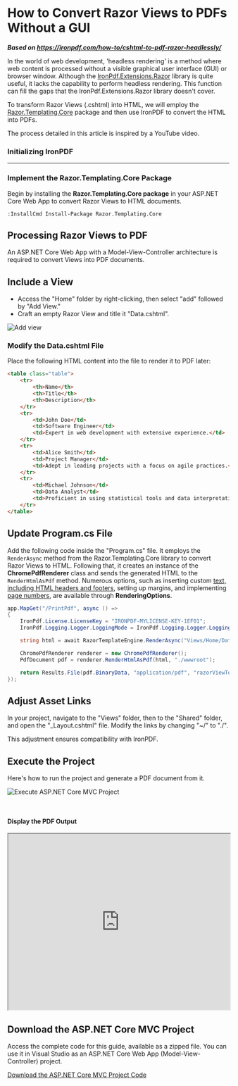 # How to Convert Razor Views to PDFs Without a GUI

***Based on <https://ironpdf.com/how-to/cshtml-to-pdf-razor-headlessly/>***


In the world of web development, 'headless rendering' is a method where web content is processed without a visible graphical user interface (GUI) or browser window. Although the [IronPdf.Extensions.Razor](https://www.nuget.org/packages/IronPdf.Extensions.Razor/) library is quite useful, it lacks the capability to perform headless rendering. This function can fill the gaps that the IronPdf.Extensions.Razor library doesn't cover.

To transform Razor Views (.cshtml) into HTML, we will employ the [Razor.Templating.Core](https://www.nuget.org/packages/Razor.Templating.Core) package and then use IronPDF to convert the HTML into PDFs.

The process detailed in this article is inspired by a YouTube video.

<h3>Initializing IronPDF</h3>

---

### Implement the Razor.Templating.Core Package

Begin by installing the **Razor.Templating.Core package** in your ASP.NET Core Web App to convert Razor Views to HTML documents.

```shell
:InstallCmd Install-Package Razor.Templating.Core
```

## Processing Razor Views to PDF

An ASP.NET Core Web App with a Model-View-Controller architecture is required to convert Views into PDF documents.

## Include a View

- Access the "Home" folder by right-clicking, then select "add" followed by "Add View."
- Craft an empty Razor View and title it "Data.cshtml".

![Add view](https://ironpdf.com/static-assets/pdf/how-to/cshtml-to-pdf-razor-headlessly/add-view.webp)

### Modify the Data.cshtml File

Place the following HTML content into the file to render it to PDF later:

```html
<table class="table">
    <tr>
        <th>Name</th>
        <th>Title</th>
        <th>Description</th>
    </tr>
    <tr>
        <td>John Doe</td>
        <td>Software Engineer</td>
        <td>Expert in web development with extensive experience.</td>
    </tr>
    <tr>
        <td>Alice Smith</td>
        <td>Project Manager</td>
        <td>Adept in leading projects with a focus on agile practices.</td>
    </tr>
    <tr>
        <td>Michael Johnson</td>
        <td>Data Analyst</td>
        <td>Proficient in using statistical tools and data interpretation methods.</td>
    </tr>
</table>
```

## Update Program.cs File

Add the following code inside the "Program.cs" file. It employs the `RenderAsync` method from the Razor.Templating.Core library to convert Razor Views to HTML. Following that, it creates an instance of the **ChromePdfRenderer** class and sends the generated HTML to the `RenderHtmlAsPdf` method. Numerous options, such as inserting custom [text, including HTML headers and footers](https://ironpdf.com/how-to/headers-and-footers/), setting up margins, and implementing [page numbers](https://ironpdf.com/how-to/page-numbers/), are available through **RenderingOptions**.

```cs
app.MapGet("/PrintPdf", async () =>
{
    IronPdf.License.LicenseKey = "IRONPDF-MYLICENSE-KEY-1EF01";
    IronPdf.Logging.Logger.LoggingMode = IronPdf.Logging.Logger.LoggingModes.All;

    string html = await RazorTemplateEngine.RenderAsync("Views/Home/Data.cshtml");

    ChromePdfRenderer renderer = new ChromePdfRenderer();
    PdfDocument pdf = renderer.RenderHtmlAsPdf(html, "./wwwroot");

    return Results.File(pdf.BinaryData, "application/pdf", "razorViewToPdf.pdf");
});
```

## Adjust Asset Links

In your project, navigate to the "Views" folder, then to the "Shared" folder, and open the "_Layout.cshtml" file. Modify the links by changing "~/" to "./".

This adjustment ensures compatibility with IronPDF.

## Execute the Project

Here's how to run the project and generate a PDF document from it.

<img src="https://ironpdf.com/static-assets/pdf/how-to/cshtml-to-pdf-razor-headlessly/viewToPdfMVCCoreProjectRun.gif" alt="Execute ASP.NET Core MVC Project" class="img-responsive add-shadow" style="margin-bottom: 30px;"/>

#### Display the PDF Output

<iframe loading="lazy" src="https://ironpdf.com/static-assets/pdf/how-to/cshtml-to-pdf-razor-headlessly/razorViewToPdf.pdf" width="100%" height="400px">
</iframe> 

## Download the ASP.NET Core MVC Project

Access the complete code for this guide, available as a zipped file. You can use it in Visual Studio as an ASP.NET Core Web App (Model-View-Controller) project.

[Download the ASP.NET Core MVC Project Code](https://ironpdf.com/static-assets/pdf/how-to/ccshtml-to-pdf-razor-headlessly/ViewToPdfMVCCoreHeadlesslySample.zip)